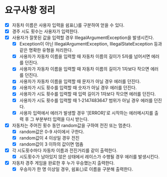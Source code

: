 # 요구사항 정리
- [x] 자동차 이름은 사용자 입력을 쉼표(,)를 구분하여 얻을 수 있다.
- [x] 경주 시도 횟수는 사용자가 입력한다.
- [x] 사용자가 잘못된 값을 입력할 경우 IllegalArgumentException을 발생시킨다.
  - [x] Exception이 아닌 IllegalArgumentException, IllegalStateException 등과 같은 명확한 유형을 처리한다.
  - [x] 사용자가 자동차 이름을 입력할 때 자동차 이름의 길이가 5자를 넘어서면 에러를 던진다.
  - [x] 사용자가 자동차 이름을 입력할 때 자동차 이름의 길이가 1자보다 작으면 에러를 던진다.
  - [x] 사용자가 자동차 이름을 입력할 때 문자가 아닐 경우 에러를 던진다.
  - [x] 사용자가 시도 횟수를 입력할 때 숫자가 아닐 경우 에러를 던진다.
  - [x] 사용자가 시도 횟수를 입력할 때 입력 길이가 1자보다 작으면 에러를 던진다.
  - [x] 사용자가 시도 횟수를 입력할 때 1-2147483647 범위가 아닐 경우 에러를 던진다.
  - [x] 사용자 입력에서 에러가 발생할 경우 '[ERROR]'로 시작하는 에러메시지를 출력 후 그 부분부터 입력을 다시 받는다.
- [x] 자동차는 주어진 횟수 동안 random값을 구하여 전진 또는 멈춘다.
  - [x] random값은 0-9 사이에서 구한다.
  - [x] random값이 4 이상일 경우 전진
  - [x] random값이 3 이하의 값이면 멈춤
- [x] 각 시도횟수마다 자동차 이름과 전진거리를 같이 출력한다.
  - [x] 시도횟수가 남아있지 않은 상태에서 레이스가 수행될 경우 에러를 발생시킨다.
- [x] 자동차 경주 게임을 완료한 후 누가 우승했는지 출력한다.
  - [x] 우승자가 한 명 이상일 경우, 쉼표(,)로 이름을 구분해 출력한다.
